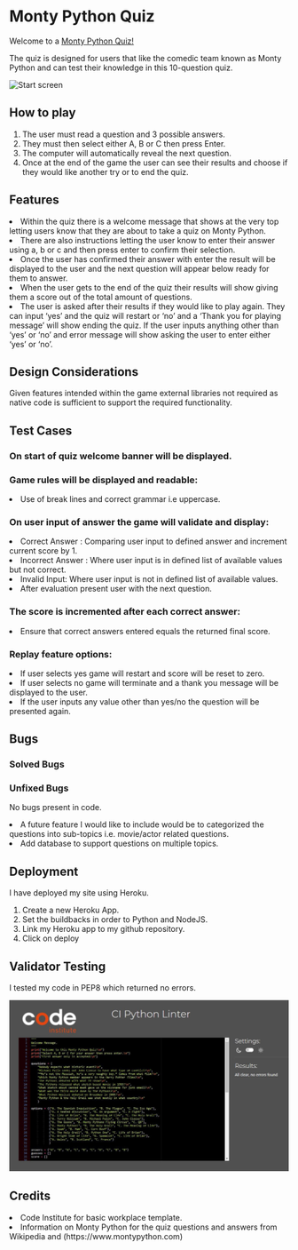 # Monty Python Quiz

Welcome to a [Monty Python Quiz!]()

The quiz is designed for users that like the comedic team known as Monty Python and can test their knowledge in this 10-question quiz.

![Start screen]()

## How to play
<ol>
<li>The user must read a question and 3 possible answers.</li>
<li>They must then select either A, B or C then press Enter.</li>
<li>The computer will automatically reveal the next question.</li>
<li>Once at the end of the game the user can see their results and choose
if they would like another try or to end the quiz.</li>
</ol>

## Features

<li>Within the quiz there is a welcome message that shows at the very top letting users know that they are about to take a quiz on Monty Python.</li>
<li>There are also instructions letting the user know to enter their answer using a, b or c and then press enter to confirm their selection.</li>
<li>Once the user has confirmed their answer with enter the result will be displayed to the user and the next question will appear below ready for them to answer.</li>
<li>When the user gets to the end of the quiz their results will show giving them a score out of the total amount of questions.</li>
<li>The user is asked after their results if they would like to play again. They can input ‘yes’ and the quiz will restart or ‘no’ and a ‘Thank you for playing message’ will show ending the quiz. If the user inputs anything other than ‘yes’ or ‘no’ and error message will show asking the user to enter either ‘yes’ or ‘no’.</li>

## Design Considerations

Given features intended within the game external libraries not required as native code is sufficient to support the required functionality.

## Test Cases

### On start of quiz welcome banner will be displayed.

### Game rules will be displayed and readable:
<li>Use of break lines and correct grammar i.e uppercase.</li>

### On user input of answer the game will validate and display:
<li>Correct Answer : Comparing user input to defined answer and increment current score by 1.</li>
<li>Incorrect Answer : Where user input is in defined list of available values but not correct.</li>
<li>Invalid Input: Where user input is not in defined list of available values.</li>
<li>After evaluation present user with the next question.</li>

### The score is incremented after each correct answer:
<li>Ensure that correct answers entered equals the returned final score.</li>

### Replay feature options:
<li>If user selects yes game will restart and score will be reset to zero.</li>
<li>If user selects no game will terminate and a thank you message will be displayed to the user.</li>
<li>If the user inputs any value other than yes/no the question will be presented again.</li>

## Bugs

### Solved Bugs

### Unfixed Bugs
No bugs present in code.
<li>A future feature I would like to include would be to categorized the questions into sub-topics i.e. movie/actor related questions.</li>
<li>Add database to support questions on multiple topics.</li>

## Deployment

I have deployed my site using Heroku.
<ol>
<li>Create a new Heroku App.</li>
<li>Set the buildbacks in order to Python and NodeJS.</li>
<li>Link my Heroku app to my github repository.</li>
<li>Click on deploy</li>
</ol>

## Validator Testing

I tested my code in PEP8 which returned no errors.

![PEP8 Screenshot](images/PEP8-validation-screenshot.JPG)

## Credits

<li>Code Institute for basic workplace template.</li>
<li>Information on Monty Python for the quiz questions and answers from Wikipedia and (https://www.montypython.com)</li>

